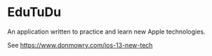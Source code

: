 # EduTuDu

An application written to practice and learn new Apple technologies.

See https://www.donmowry.com/ios-13-new-tech
